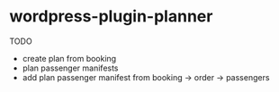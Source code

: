 # wordpress-plugin-planner

TODO

- create plan from booking
- plan passenger manifests
- add plan passenger manifest from booking -> order -> passengers
